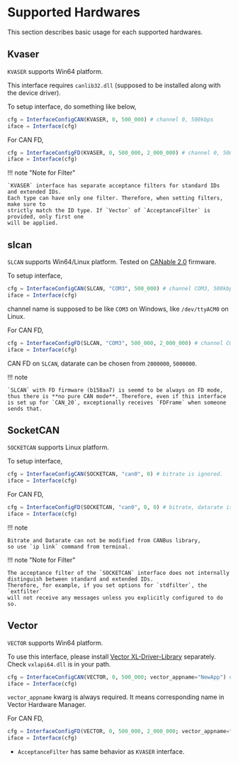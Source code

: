 # Supported Hardwares

This section describes basic usage for each supported hardwares.

## Kvaser

`KVASER` supports Win64 platform.

This interface requires `canlib32.dll` (supposed to be installed along with the device driver). 

To setup interface, do something like below,

```jl
cfg = InterfaceConfigCAN(KVASER, 0, 500_000) # channel 0, 500kbps
iface = Interface(cfg)
```

For CAN FD,
```jl
cfg = InterfaceConfigFD(KVASER, 0, 500_000, 2_000_000) # channel 0, 500kbps, 2Mbps
iface = Interface(cfg)  
```

!!! note "Note for Filter"

    `KVASER` interface has separate acceptance filters for standard IDs and extended IDs.
    Each type can have only one filter. Therefore, when setting filters, make sure to 
    strictly match the ID type. If `Vector` of `AcceptanceFilter` is provided, only first one 
    will be applied.

## slcan

`SLCAN` supports Win64/Linux platform. Tested on [CANable 2.0](https://canable.io/) firmware.

To setup interface, 

```jl
cfg = InterfaceConfigCAN(SLCAN, "COM3", 500_000) # channel COM3, 500kbps
iface = Interface(cfg)
```

channel name is supposed to be like `COM3` on Windows, like `/dev/ttyACM0` on Linux.

For CAN FD,
```jl
cfg = InterfaceConfigFD(SLCAN, "COM3", 500_000, 2_000_000) # channel COM3, 500kbps, 2Mbps
iface = Interface(cfg)  
```

CAN FD on `SLCAN`, datarate can be chosen from `2000000`, `5000000`.

!!! note

    `SLCAN` with FD firmware (b158aa7) is seemd to be always on FD mode,
    thus there is **no pure CAN mode**. Therefore, even if this interface is set up for `CAN_20`, exceptionally receives `FDFrame` when someone sends that.

## SocketCAN

`SOCKETCAN` supports Linux platform.

To setup interface, 

```jl
cfg = InterfaceConfigCAN(SOCKETCAN, "can0", 0) # bitrate is ignored.
iface = Interface(cfg)
```

For CAN FD,
```jl
cfg = InterfaceConfigFD(SOCKETCAN, "can0", 0, 0) # bitrate, datarate is ignored.
iface = Interface(cfg)
```

!!! note

    Bitrate and Datarate can not be modified from CANBus library,
    so use `ip link` command from terminal.

!!! note "Note for Filter"

    The acceptance filter of the `SOCKETCAN` interface does not internally
    distinguish between standard and extended IDs.
    Therefore, for example, if you set options for `stdfilter`, the `extfilter`
    will not receive any messages unless you explicitly configured to do so.

## Vector

`VECTOR` supports Win64 platform. 

To use this interface, 
please install [Vector XL-Driver-Library](https://www.vector.com/jp/ja/products/products-a-z/libraries-drivers/xl-driver-library/#) separately. Check `vxlapi64.dll` is in your path.


```jl
cfg = InterfaceConfigCAN(VECTOR, 0, 500_000; vector_appname="NewApp") # channel 0, 500kbps
iface = Interface(cfg)
```

`vector_appname` kwarg is always required. It means corresponding name in Vector Hardware Manager.

For CAN FD,
```jl
cfg = InterfaceConfigFD(VECTOR, 0, 500_000, 2_000_000; vector_appname="NewApp") # channel 0, 500kbps, 2Mbps
iface = Interface(cfg)  
```

* `AcceptanceFilter` has same behavior as `KVASER` interface.
